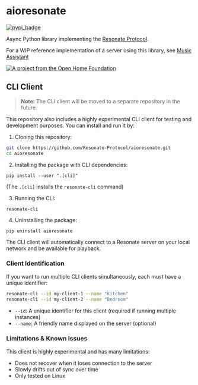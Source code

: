 # aioresonate

[![pypi_badge](https://img.shields.io/pypi/v/aioresonate.svg)](https://pypi.python.org/pypi/aioresonate)

Async Python library implementing the [Resonate Protocol](https://github.com/Resonate-Protocol/spec).

For a WIP reference implementation of a server using this library, see [Music Assistant](https://github.com/music-assistant/server/tree/resonate/music_assistant/providers/resonate)

[![A project from the Open Home Foundation](https://www.openhomefoundation.org/badges/ohf-project.png)](https://www.openhomefoundation.org/)

## CLI Client

> **Note:** The CLI client will be moved to a separate repository in the future.

This repository also includes a highly experimental CLI client for testing and development purposes.
You can install and run it by:

1. Cloning this repository:
```bash
git clone https://github.com/Resonate-Protocol/aioresonate.git
cd aioresonate
```

2. Installing the package with CLI dependencies:
```
pip install --user ".[cli]"
```
(The `.[cli]` installs the `resonate-cli` command)

3. Running the CLI:
```
resonate-cli
```

4. Uninstalling the package:
```
pip uninstall aioresonate
```

The CLI client will automatically connect to a Resonate server on your local network and be available for playback.

### Client Identification

If you want to run multiple CLI clients simultaneously, each must have a unique identifier:

```bash
resonate-cli --id my-client-1 --name "Kitchen"
resonate-cli --id my-client-2 --name "Bedroom"
```

- `--id`: A unique identifier for this client (required if running multiple instances)
- `--name`: A friendly name displayed on the server (optional)

### Limitations & Known Issues

This client is highly experimental and has many limitations:

- Does not recover when it loses connection to the server
- Slowly drifts out of sync over time
- Only tested on Linux
